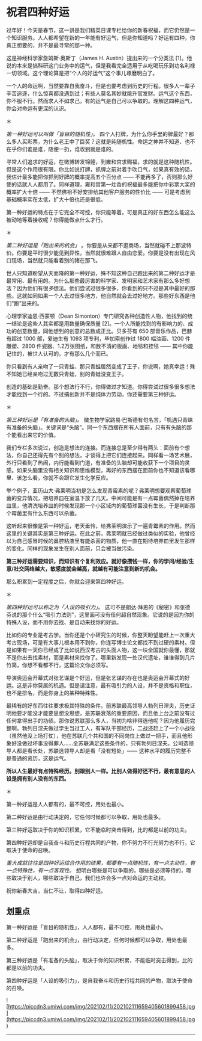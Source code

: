 # 祝君四种好运

过年好！今天是春节，这一讲是我们精英日课专栏给你的新春祝福，而它仍然是一个知识服务。人人都希望在新的一年能有好运气，但是你知道吗？好运有四种，你真正想要的，并不是最寻常的那一种。

这是神经科学家詹姆斯·奥斯丁（James H. Austin）提出来的一个分类法 [1]。他说的本来是搞科研这门业务中的运气，但是我看完全适用于从吃喝玩乐到功名利禄一切领域。这个理论算是把“个人的好运气”这个事儿琢磨明白了。

一个人的命运啊，当然要靠自我奋斗，但是也要考虑到历史的行程。很多人一辈子辛苦追逐，什么惊喜都没遇到过；有些人莫名其妙就能升官发财。运气这个东西，你不服不行。然而求人不如求己，有的运气是自己可以争取的。理解这四种运气，你会对命运有更深的认识。

＊

 *第一种好运可以叫做「盲目的随机性」。* 四个人打牌，为什么你手里的牌最好？那么多人买彩票，为什么老王中了巨奖？这就是纯随机性。命运之神并不知道、也不在乎你们谁是谁，随便一扔，谁收到就是谁的。

寻常人们追求的好运，在微博转发锦鲤，到雍和宫求赐福，求的就是这种随机性。但是这个作用很有限。你比如说打牌，抓牌之前对着手吹口气，如果真有效的话，我估计最多能把你抓到好牌的概率提高五个百分点 —— 不能再多了，否则那么好使的话就人人都用了。同样道理，雍和宫第一炷香的祝福最多能把你中彩票大奖的概率扩大十倍 —— 不然佛祖不好安排给其他客户服务的性价比 —— 可是考虑到基础概率实在太低，扩大十倍也还是很低。

第一种好运的特点在于它完全不可控，你只能等着。可是真正的好东西怎么能这么被动地等着接收呢？你得能做点什么才行。

＊

 *第二种好运是「跑出来的机会」* 。你要是从来都不逛商场，当然就碰不上那波特价。你要是平时很少能见到异性，当然就很难跟人自由恋爱。你要是没有出现在风口现场，当然就只能看着别的猪在那飞。

世人只知道盼望从天而降的第一种好运，殊不知这种自己跑出来的第二种好运才是最常用、最有用的。为什么那些最厉害的科学家、发明家和艺术家有那么多好想法？因为他们有很*多*想法。他们尝试过很多很多，你看到的只不过是其中最好的那些。这就如同如果一个人去过很多地方，他自然就会去过好地方。那些好东西是他们“跑”出来的。

心理学家迪恩·西蒙顿（Dean Simonton）专门研究各种创造性人物，他找到的统一结论是这些人其实都是用数量确保质量 [2]。一个人所能找到的有影响力的、成功的创意数量，同他想到的创意的总数成正比。贝多芬有 650 部音乐作品，巴赫有超过 1000 部，爱迪生有 1093 项专利，毕加索创作过 1800 幅油画、1200 件雕塑、2800 件瓷器、1.2万张图纸，和数不清的版画、地毯和挂毯 —— 其中你能记住的，被世人认可的，才有那么几个而已。

你只看到有人亲吻了一只青蛙、那只青蛙居然变成了王子，你说啊，她真幸运！殊不知她已经亲吻过无数只青蛙，别的青蛙没变王子。

创造的基础是勤奋。那个想法行不行，你得做过才知道。你得尝试过很多很多想法才能找到一个行的。不过搞创新并不是纯体力劳动，你还需要第三种好运。

＊

 *第三种好运是「有准备的头脑」。* 微生物学家路易·巴斯德有句名言，「机遇只青睐有准备的头脑」。关键词是“头脑”。同一个东西摆在所有人面前，只有有头脑的那个能看出来它的价值。

我们专栏多次说过，创造是想法的连接。而连接总是至少得有两头：面前有个想法，你自己还得先有个别的想法，才谈得上把它们连接起来。同样看一场艺术展，外行只看到了热闹，内行能看到门道，有准备的头脑却可能收获下一个项目的灵感。如果头脑里没有相关知识和思维模型，再好的东西摆在面前你也不知道该看哪里、该怎么看，你就不会跟它发生化学反应。

举个例子，亚历山大·弗莱明当初是怎么发现青霉素的呢？弗莱明想要观察葡萄球菌的变异情况，把培养皿在室温下放了几天。中间可能是有一点霉菌偶然掉在培养皿里，他清洗培养皿的时候发现那一个小区域内的葡萄球菌没有生长，于是判断那个霉菌里有什么东西可以杀菌。

这听起来很像是第一种好运，老天垂怜，给弗莱明演示了一遍青霉素的作用。然而这里的关键其实是第三种好运。在此之前，弗莱明就已经做过类似的实验，他曾经以为自己感冒时候的鼻腔粘液里有能杀菌的物质，他一直在期待培养皿里发生那样的变化。同样的现象发生在别人面前，只会被当做污染。

 **第三种好运需要知识，而知识有个复利效应。就好像攒钱一样，你的学问/经验/生意/社交网络越大，敏感度就会越高，就越有可能注意到新的机会。**

那么积累到一定程度之后，你就会迎来第四种好运。

＊

 *第四种好运可以称之为「人设的吸引力」。* 这可不是朗达·拜恩的《秘密》和张德芬说的那个什么“吸引力法则”，这里面可没有任何超自然现象。它说的是因为你的特殊人设，而不用你去找、是自动来找你的好运。

比如你的专业是考古学。当你还是个小研究生的时候，你整天盼望能赶上一次重大考古现场，可是有大事儿根本用不到你，你连写博士论文都找不到过硬的素材。但是如果有一天你已经成了比如说西汉考古的头面人物，这一块全国就你最懂，那就不是你出去找素材，而是素材来找你了。哪里新发现一处汉代遗址，谁谁得到几片竹简，你想不看都不行，这篇论文你必须写。

导演奥运会开幕式对张艺谋是个好运，但是张艺谋的存在也是奥运会开幕式的好运。这是非你莫属的机遇。但是请注意，最有吸引力的人设，并不是资格和职位，也不是排名，而是你身上的某种特殊性。

最稀有的好东西往往要求极其特殊的条件。前苏联最高领导人勃列日涅夫，历史证明他要才能没才能要思想没思想，是苏联衰落的重要原因，而且他上台之前没有过任何拿得出手的功绩。那你说苏联那么多人，当初为啥非得选他呢？因为他履历完整啊。勃列日涅夫做过学生当过工人，有军队干部经历，二战还赶上了一个小战役（虽然他没上场打仗），他在苏联几个共和国的不同岗位上做过一把手，而且他形象好没做过坏事没得罪人……全苏联满足这些条件的，只有勃列日涅夫。公司选领导人都是看长处，苏联选领导人却是看「没有短处」—— 这种水平的履历完整不是普通的资历，这是运气。

 **所以人生最好有点特殊经历。别跟别人一样。比别人做得好还不行，最有意思的人设是拥有别人没有的东西。**

＊

第一种好运是人人都有的，最不可控，用处也最小。

第二种好运是由行动决定的，它任何时候都可以争取，用处也最多。

第三种好运取决于你的知识积累，它不能临时突击得到，比的都是以前的功夫。

第四种好运却是自我奋斗和历史行程共同的产物，你不努力不行光努力也不行，它取决于使命的召唤。

 *重大成就往往是四种好运综合作用的结果，都要有一点随机性，有一点主动性，有一点特殊性，有一点客观性。* 想明白哪些是可以争取的，哪些是必须等待的，哪些取决于别人，哪些取决于自己，我们也许会多一点对命运的主动权。

祝你新春大吉，当仁不让，取得四种好运。

## 划重点

第一种好运是「盲目的随机性」，人人都有，最不可控，用处也最小。

第二种好运是「跑出来的机会」，由行动决定，任何时候都可以争取，用处也最多。

第三种好运是「有准备的头脑」，取决于你的知识积累，不能临时突击得到，比的都是以前的功夫。

第四种好运是「人设的吸引力」，是自我奋斗和历史行程共同的产物，取决于使命的召唤。

![https://piccdn3.umiwi.com/img/202102/11/202102111659405601899458.jpg](https://piccdn3.umiwi.com/img/202102/11/202102111659405601899458.jpg)

---
